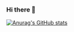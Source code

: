 ### Hi there 👋

[![Anurag's GitHub stats](https://github-readme-stats.vercel.app/api?username=jozemarkic)](https://github.com/anuraghazra/github-readme-stats)

<!--
**JozeMarkic/JozeMarkic** is a ✨ _special_ ✨ repository because its `README.md` (this file) appears on your GitHub profile.

Here are some ideas to get you started:

- 🔭 I’m currently working on ...
- 🌱 I’m currently learning ...
- 👯 I’m looking to collaborate on ...
- 🤔 I’m looking for help with ...
- 💬 Ask me about ...
- 📫 How to reach me: ...
- 😄 Pronouns: ...
- ⚡ Fun fact: ...
-->

